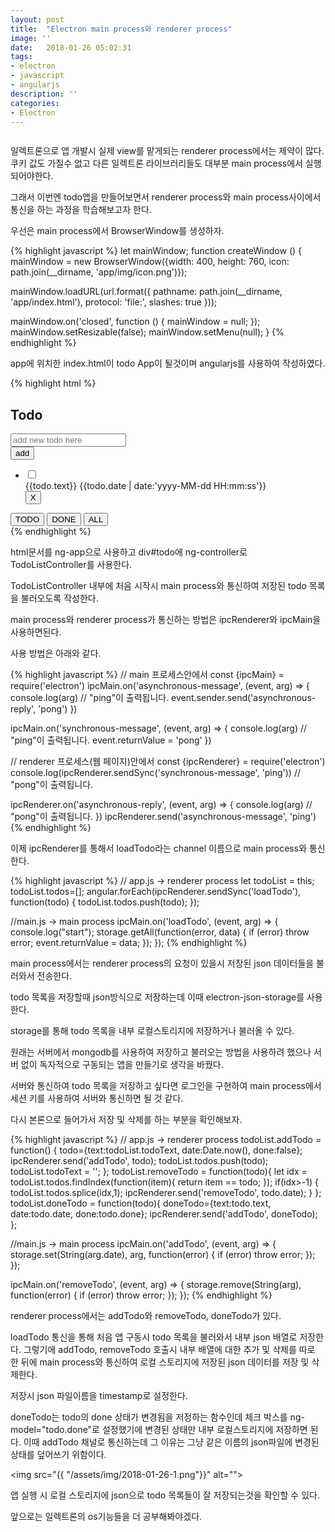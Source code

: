 ```yaml
---
layout: post
title:  "Electron main process와 renderer process"
image: ''
date:   2018-01-26 05:02:31
tags:
- electron
- javascript
- angularjs
description: ''
categories:
- Electron
---
```


<img src="https://octodex.github.com/images/codercat.jpg" alt="">

일렉트론으로 앱 개발시 실제 view를 맡게되는 renderer process에서는 제약이 많다. 쿠키 값도 가질수 없고 다른 일렉트론 라이브러리들도 대부분 main process에서 실행되어야한다.

그래서 이번엔 todo앱을 만들어보면서 renderer process와 main process사이에서 통신을 하는 과정을 학습해보고자 한다.

우선은 main process에서 BrowserWindow를 생성하자.

{% highlight javascript %}
let mainWindow;
function createWindow () {
  mainWindow = new BrowserWindow({width: 400, height: 760, icon: path.join(__dirname, 'app/img/icon.png')});

  mainWindow.loadURL(url.format({
    pathname: path.join(__dirname, 'app/index.html'),
    protocol: 'file:',
    slashes: true
  }));

  mainWindow.on('closed', function () {
    mainWindow = null;
  });
  mainWindow.setResizable(false);
  mainWindow.setMenu(null);
}
{% endhighlight %}

app에 위치한 index.html이 todo App이 될것이며 angularjs를 사용하여 작성하였다.

{% highlight html %}
<!DOCTYPE html>
<!--index.html-->
<html ng-app="todoApp">
<head>
  <link rel="stylesheet" href="https://maxcdn.bootstrapcdn.com/bootstrap/3.3.2/css/bootstrap.min.css">
  <link rel="stylesheet" href="app.css">
  <script src="https://ajax.googleapis.com/ajax/libs/angularjs/1.6.7/angular.min.js"></script>
  <script src="app.js"></script>
</head>

<body>
  <div id="todo" ng-controller="TodoListController as todoList">
    <div class="todoHeader">
      <h2>Todo</h2>
      <form ng-submit="todoList.addTodo()">
        <div class="input-group">
          <input class="todoInput form-control" type="text" ng-model="todoList.todoText" placeholder="add new todo here">
          <div class="input-group-addon"><input class="btn btn-primary" type="submit" value="add"></div>
        </div>
      </form>
    </div>
    <ul class="todoList">
      <li class="done-{{todo.done}}" ng-repeat="todo in todoList.todos | filter:statusFilter">
        <div class="input-group">
          <div class="input-group-addon">
            <input class="itemChk" type="checkbox" ng-model="todo.done" ng-change="todoList.doneTodo(todo)">
          </div>
          <span>{{todo.text}}</span>
          <span>{{todo.date | date:'yyyy-MM-dd HH:mm:ss'}}</span>
          <div class="input-group-addon">
              <button type="button" class="btn btn-danger" ng-click="todoList.removeTodo(todo)">X</button>
          </div>
        </div>
      </li>
    </ul>
    <div class="todoFooter">
        <button type="button" class="btn btn-primary" ng-click="statusFilter={done:false}">TODO</button>
        <button type="button" class="btn btn-success" ng-click="statusFilter={done:true}">DONE</button>
        <button type="button" class="btn btn-info" ng-click="statusFilter={}">ALL</button>
    </div>
  </div>
</body>
</html>
{% endhighlight %}

html문서를 ng-app으로 사용하고 div#todo에 ng-controller로 TodoListController를 사용한다.

TodoListController 내부에 처음 시작시 main process와 통신하여 저장된 todo 목록을 불러오도록 작성한다.

main process와 renderer process가 통신하는 방법은 ipcRenderer와 ipcMain을 사용하면된다.

사용 방법은 아래와 같다.

{% highlight javascript %}
// main 프로세스안에서
const {ipcMain} = require('electron')
ipcMain.on('asynchronous-message', (event, arg) => {
  console.log(arg)  // "ping"이 출력됩니다.
  event.sender.send('asynchronous-reply', 'pong')
})

ipcMain.on('synchronous-message', (event, arg) => {
  console.log(arg)  // "ping"이 출력됩니다.
  event.returnValue = 'pong'
})

// renderer 프로세스(웹 페이지)안에서
const {ipcRenderer} = require('electron')
console.log(ipcRenderer.sendSync('synchronous-message', 'ping')) // "pong"이 출력됩니다.

ipcRenderer.on('asynchronous-reply', (event, arg) => {
  console.log(arg) // "pong"이 출력됩니다.
})
ipcRenderer.send('asynchronous-message', 'ping')
{% endhighlight %}

이제 ipcRenderer를 통해서 loadTodo라는 channel 이름으로 main process와 통신한다.

{% highlight javascript %}
// app.js -> renderer process
let todoList = this;
todoList.todos=[];
angular.forEach(ipcRenderer.sendSync('loadTodo'), function(todo) {
    todoList.todos.push(todo);
});

//main.js -> main process
ipcMain.on('loadTodo', (event, arg) => {
    console.log("start");
    storage.getAll(function(error, data) {
        if (error) throw error;
        event.returnValue = data;
    });
});
{% endhighlight %}

main process에서는 renderer process의 요청이 있을시 저장된 json 데이터들을 불러와서 전송한다.

todo 목록을 저장할때 json방식으로 저장하는데 이때 electron-json-storage를 사용한다. 

storage를 통해 todo 목록을 내부 로컬스토리지에 저장하거나 불러올 수 있다.

원래는 서버에서 mongodb를 사용하여 저장하고 불러오는 방법을 사용하려 했으나 서버 없이 독자적으로 구동되는 앱을 만들기로 생각을 바꿨다.

서버와 통신하여 todo 목록을 저장하고 싶다면 로그인을 구현하여 main process에서 세션 키를 사용하여 서버와 통신하면 될 것 같다.

다시 본론으로 들어가서 저장 및 삭제를 하는 부분을 확인해보자.

{% highlight javascript %}
// app.js -> renderer process
todoList.addTodo = function() {
    todo={text:todoList.todoText, date:Date.now(), done:false};
    ipcRenderer.send('addTodo', todo);
    todoList.todos.push(todo);
    todoList.todoText = '';
};
todoList.removeTodo = function(todo){
    let idx = todoList.todos.findIndex(function(item){
        return item == todo;
    });
    if(idx>-1) {
        todoList.todos.splice(idx,1);
        ipcRenderer.send('removeTodo', todo.date);
    }
};
todoList.doneTodo = function(todo){
    doneTodo={text:todo.text, date:todo.date, done:todo.done};
    ipcRenderer.send('addTodo', doneTodo);
};

//main.js -> main process
ipcMain.on('addTodo', (event, arg) => {
    storage.set(String(arg.date), arg, function(error) {
        if (error) throw error;
    });
});

ipcMain.on('removeTodo', (event, arg) => {
    storage.remove(String(arg), function(error) {
        if (error) throw error;
    });
});
{% endhighlight %}


renderer process에서는 addTodo와 removeTodo, doneTodo가 있다. 

loadTodo 통신을 통해 처음 앱 구동시 todo 목록을 불러와서 내부 json 배열로 저장한다. 그렇기에 addTodo, removeTodo 호출시 내부 배열에 대한 추가 및 삭제를 따로 한 뒤에 main process와 통신하여 로컬 스토리지에 저장된 json 데이터를 저장 및 삭제한다. 

저장시 json 파일이름을 timestamp로 설정한다.

doneTodo는 todo의 done 상태가 변경됨을 저정하는 함수인데 체크 박스를 ng-model="todo.done"로 설정했기에 변경된 상태만 내부 로컬스토리지에 저장하면 된다. 이때 addTodo 채널로 통신하는데 그 이유는 그냥 같은 이름의 json파일에 변경된 상태를 덮어쓰기 위함이다.

<img src="{{ "/assets/img/2018-01-26-1.png"}}" alt="">

앱 실행 시 로컬 스토리지에 json으로 todo 목록들이 잘 저장되는것을 확인할 수 있다.

앞으로는 일렉트론의 os기능들을 더 공부해봐야겠다.